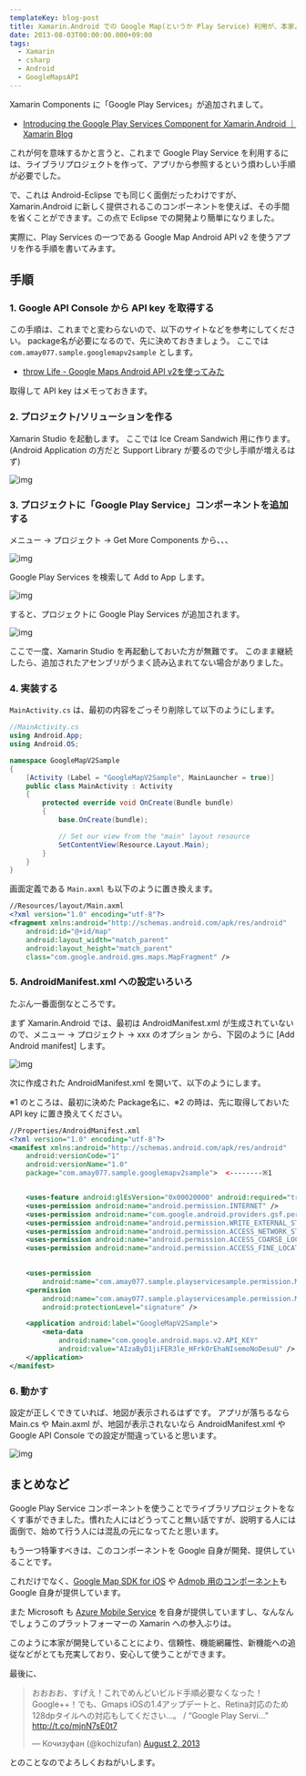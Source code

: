 ```yaml
---
templateKey: blog-post
title: Xamarin.Android での Google Map(というか Play Service) 利用が、本家より簡単になった件
date: 2013-08-03T00:00:00.000+09:00
tags:
  - Xamarin
  - csharp
  - Android
  - GoogleMapsAPI
---
```

Xamarin Components に「Google Play Services」が追加されまして。
<!--more-->
* [Introducing the Google Play Services Component for Xamarin.Android ｜ Xamarin Blog](http://blog.xamarin.com/introducing-the-google-play-services-component-for-xamarin-android/)

これが何を意味するかと言うと、これまで Google Play Service を利用するには、ライブラリプロジェクトを作って、アプリから参照するという煩わしい手順が必要でした。

で、これは Android-Eclipse でも同じく面倒だったわけですが、Xamarin.Android  に新しく提供されるこのコンポーネントを使えば、その手間を省くことができます。この点で Eclipse での開発より簡単になりました。

実際に、Play Services の一つである Google Map Android API v2 を使うアプリを作る手順を書いてみます。

## 手順

### 1. Google API Console から API key を取得する

この手順は、これまでと変わらないので、以下のサイトなどを参考にしてください。
package名が必要になるので、先に決めておきましょう。
ここでは ``com.amay077.sample.googlemapv2sample`` とします。

* [throw Life - Google Maps Android API v2を使ってみた](http://www.adamrocker.com/blog/334/google-maps-android-api-v2.html)

取得して API key はメモっておきます。

### 2. プロジェクト/ソリューションを作る

Xamarin Studio を起動します。
ここでは Ice Cream Sandwich 用に作ります。(Android Application の方だと Support Library が要るので少し手順が増えるはず)

![img](/img/posts/gmapv2_from_xamarin_component_01.png)

### 3. プロジェクトに「Google Play Service」コンポーネントを追加する

メニュー → プロジェクト → Get More Components から、、、

![img](/img/posts/gmapv2_from_xamarin_component_03.png)

Google Play Services を検索して Add to App します。

![img](/img/posts/gmapv2_from_xamarin_component_04.png)

すると、プロジェクトに Google Play Services が追加されます。

![img](/img/posts/gmapv2_from_xamarin_component_05.png)

ここで一度、Xamarin Studio を再起動しておいた方が無難です。
このまま継続したら、追加されたアセンブリがうまく読み込まれてない場合がありました。

### 4. 実装する

``MainActivity.cs`` は、最初の内容をごっそり削除して以下のようにします。

```csharp
//MainActivity.cs
using Android.App;
using Android.OS;

namespace GoogleMapV2Sample
{
    [Activity (Label = "GoogleMapV2Sample", MainLauncher = true)]
    public class MainActivity : Activity
    {
        protected override void OnCreate(Bundle bundle)
        {
            base.OnCreate(bundle);

            // Set our view from the "main" layout resource
            SetContentView(Resource.Layout.Main);
        }
    }
}
```

画面定義である ``Main.axml`` も以下のように置き換えます。

```xml
//Resources/layout/Main.axml
<?xml version="1.0" encoding="utf-8"?>
<fragment xmlns:android="http://schemas.android.com/apk/res/android"
    android:id="@+id/map"
    android:layout_width="match_parent"
    android:layout_height="match_parent"
    class="com.google.android.gms.maps.MapFragment" />
```

### 5. AndroidManifest.xml への設定いろいろ

たぶん一番面倒なところです。

まず Xamarin.Android では、最初は AndroidManifest.xml が生成されていないので、メニュー → プロジェクト → xxx のオプション から、下図のように [Add Android manifest] します。

![img](/img/posts/gmapv2_from_xamarin_component_06.png)

次に作成された AndroidManifest.xml を開いて、以下のようにします。

※1 のところは、最初に決めた Package名に、※2 の時は、先に取得しておいた API key に置き換えてください。

```xml
//Properties/AndroidManifest.xml
<?xml version="1.0" encoding="utf-8"?>
<manifest xmlns:android="http://schemas.android.com/apk/res/android" 
	android:versionCode="1" 
	android:versionName="1.0" 
	package="com.amay077.sample.googlemapv2sample">  <--------※1


	<uses-feature android:glEsVersion="0x00020000" android:required="true" />
	<uses-permission android:name="android.permission.INTERNET" />
	<uses-permission android:name="com.google.android.providers.gsf.permission.READ_GSERVICES" />
	<uses-permission android:name="android.permission.WRITE_EXTERNAL_STORAGE" />
	<uses-permission android:name="android.permission.ACCESS_NETWORK_STATE" />
	<uses-permission android:name="android.permission.ACCESS_COARSE_LOCATION" />
	<uses-permission android:name="android.permission.ACCESS_FINE_LOCATION" />

   
	<uses-permission 
		android:name="com.amay077.sample.playservicesample.permission.MAPS_RECEIVE" />   <--------※1
	<permission 
		android:name="com.amay077.sample.playservicesample.permission.MAPS_RECEIVE"   <--------※1
		android:protectionLevel="signature" />

	<application android:label="GoogleMapV2Sample">
		<meta-data 
			android:name="com.google.android.maps.v2.API_KEY" 
			android:value="AIzaByD1jiFER3le_HFrkOrEhaNIsemoNoDesuU" />  <--------※2
	</application>
</manifest>
```

### 6. 動かす

設定が正しくできていれば、地図が表示されるはずです。
アプリが落ちるなら Main.cs や Main.axml が、地図が表示されないなら AndroidManifest.xml や Google API Console での設定が間違っていると思います。

![img](/img/posts/gmapv2_from_xamarin_component_07.png)


## まとめなど

Google Play Service コンポーネントを使うことでライブラリプロジェクトをなくす事ができました。慣れた人にはどうってこと無い話ですが、説明する人には面倒で、始めて行う人には混乱の元になってたと思います。

もう一つ特筆すべきは、このコンポーネントを Google 自身が開発、提供していることです。

これだけでなく、[Google Map SDK for iOS](http://components.xamarin.com/view/googlemapsios/) や [Admob 用のコンポーネント](http://components.xamarin.com/view/googleadmob/)も Google 自身が提供しています。

また Microsoft も [Azure Mobile Service](http://components.xamarin.com/view/azure-mobile-services/) を自身が提供していますし、なんなんでしょうこのプラットフォーマーの Xamarin への参入ぶりは。

このように本家が開発していることにより、信頼性、機能網羅性、新機能への追従などがとても充実しており、安心して使うことができます。

最後に、

<blockquote class="twitter-tweet"><p>おおおお、すげえ！これでめんどいビルド手順必要なくなった！Google++！でも、Gmaps iOSの1.4アップデートと、Retina対応のため128dpタイルへの対応もしてください…。 / “Google Play Servi…” <a href="http://t.co/mjnN7sE0t7">http://t.co/mjnN7sE0t7</a></p>&mdash; Кочизуфан (@kochizufan) <a href="https://twitter.com/kochizufan/statuses/363116371351052290">August 2, 2013</a></blockquote>
<script async src="//platform.twitter.com/widgets.js" charset="utf-8"></script>

とのことなのでよろしくおねがいします。